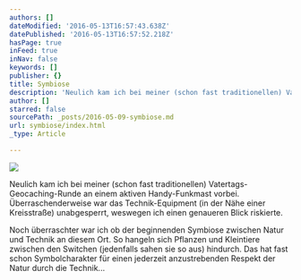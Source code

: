 ```yaml
---
authors: []
dateModified: '2016-05-13T16:57:43.638Z'
datePublished: '2016-05-13T16:57:52.218Z'
hasPage: true
inFeed: true
inNav: false
keywords: []
publisher: {}
title: Symbiose
description: 'Neulich kam ich bei meiner (schon fast traditionellen) Vatertags-Geocaching-Runde an einem aktiven Handy-Funkmast vorbei. Überraschenderweise war das Technik-Equipment (in der Nähe einer Kreisstraße) unabgesperrt, weswegen ich einen genaueren Blick riskierte.'
author: []
starred: false
sourcePath: _posts/2016-05-09-symbiose.md
url: symbiose/index.html
_type: Article

---
```

![](https://the-grid-user-content.s3-us-west-2.amazonaws.com/cb78e38c-ccd5-4f27-9b0e-28bc92d2c6a3.jpg)

Neulich kam ich bei meiner (schon fast traditionellen) Vatertags-Geocaching-Runde an einem aktiven Handy-Funkmast vorbei. Überraschenderweise war das Technik-Equipment (in der Nähe einer Kreisstraße) unabgesperrt, weswegen ich einen genaueren Blick riskierte.

Noch überraschter war ich ob der beginnenden Symbiose zwischen Natur und Technik an diesem Ort. So hangeln sich Pflanzen und Kleintiere zwischen den Switchen (jedenfalls sahen sie so aus) hindurch. Das hat fast schon Symbolcharakter für einen jederzeit anzustrebenden Respekt der Natur durch die Technik...
